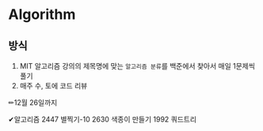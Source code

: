 # Algorithm

## 방식
1. MIT 알고리즘 강의의 제목명에 맞는 `알고리즘 분류`를 백준에서 찾아서 매일 1문제씩 풀기
2. 매주 수, 토에 코드 리뷰


✏12월 26일까지

✔알고리즘
2447 별찍기-10
2630 색종이 만들기
1992 쿼드트리
